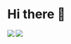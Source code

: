 # Hi there 👋

<!--
**bazijun/bazijun** is a ✨ _special_ ✨ repository because its `README.md` (this file) appears on your GitHub profile.

Here are some ideas to get you started:

- 🔭 I’m currently working on ...
- 🌱 I’m currently learning ...
- 👯 I’m looking to collaborate on ...
- 🤔 I’m looking for help with ...
- 💬 Ask me about ...
- 📫 How to reach me: ...
- 😄 Pronouns: ...
- ⚡ Fun fact: ...
-->

<img align="left" src="https://github-readme-stats.vercel.app/api/top-langs/?username=bazijun&theme=dark&hide=vim script" />
<img align="left" src="https://github-readme-stats.vercel.app/api?username=bazijun&show_icons=true&line_height=40&v=5&theme=dark" />
